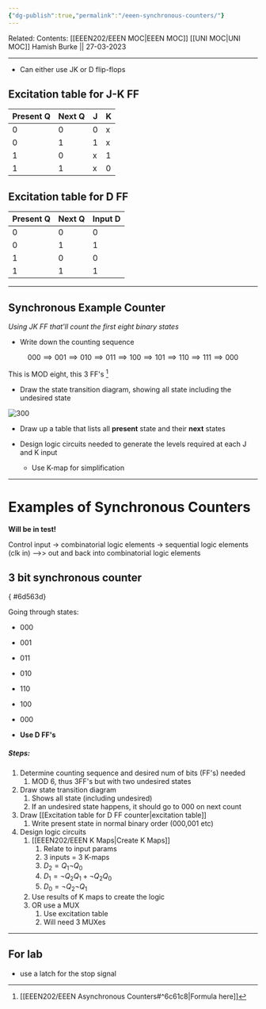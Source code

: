 ```yaml
---
{"dg-publish":true,"permalink":"/eeen-synchronous-counters/"}
---
```


Related: 
Contents: [[EEEN202/EEEN MOC\|EEEN MOC]]
[[UNI MOC\|UNI MOC]]
Hamish Burke || 27-03-2023
***

- Can either use JK or D flip-flops


## Excitation table for J-K FF

| Present Q | Next Q | J   | K   |
| --------- | ------ | --- | --- |
| 0         | 0      | 0   | x   |
| 0         | 1      | 1   | x   |
| 1         | 0      | x   | 1   |
| 1         | 1      | x   | 0    |


## Excitation table for D FF

| Present Q | Next Q | Input D |
| --------- | ------ | ------- |
| 0         | 0      | 0       |
| 0         | 1      | 1       |
| 1         | 0      | 0       |
| 1         | 1      | 1       |



***

## Synchronous Example Counter
*Using JK FF that'll count the first eight binary states*

- Write down the counting sequence

$$000 \implies 001 \implies 010 \implies 011 \implies 100 \implies 101 \implies 110 \implies 111 \implies 000$$


This is MOD eight, this 3 FF's [^1]


- Draw the state transition diagram, showing all state including the undesired state


![300](https://femboy.beauty/tCUg1)


- Draw up a table that lists all **present** state and their **next** states

- Design logic circuits needed to generate the levels required at each J and K input
	- Use K-map for simplification 


***

# Examples of Synchronous Counters

**Will be in test!**

Control input -> combinatorial logic elements -> sequential logic elements (clk in) -->> out and back into combinatorial logic elements



## 3 bit synchronous counter
{ #6d563d}


Going through states:
- 000
- 001
- 011
- 010
- 110
- 100
- 000

- **Use D FF's**
##### Steps:
1. Determine counting sequence and desired num of bits (FF's) needed
	1. MOD 6, thus 3FF's but with two undesired states
2. Draw state transition diagram
	1. Shows all state (including undesired)
	2. If an undesired state happens, it should go to 000 on next count
3. Draw [[Excitation table for D FF counter\|excitation table]]
	1. Write present state in normal binary order (000,001 etc)
4. Design logic circuits
	1. [[EEEN202/EEEN K Maps\|Create K Maps]]
		1. Relate to input params
		2. 3 inputs = 3 K-maps
		3. $D_2=Q_1 \neg Q_0$ 
		4. $D_1=\neg Q_2 Q_1 + \neg Q_2 Q_0$ 
		5. $D_0 = \neg Q_2 \neg Q_1$
	2. Use results of K maps to create the logic
	3. OR use a MUX
		1. Use excitation table
		2. Will need 3 MUXes


***

## For lab


- use a latch for the stop signal










[^1]: [[EEEN202/EEEN Asynchronous Counters#^6c61c8\|Formula here]]

